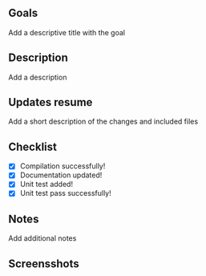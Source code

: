 ## Goals
Add a descriptive title with the goal 

## Description

 Add a description

## Updates resume

Add a short description of the changes and included files

## Checklist

- [x] Compilation successfully!
- [x] Documentation updated! 
- [x] Unit test added!
- [x] Unit test pass successfully!

## Notes

Add additional notes

## Screensshots
